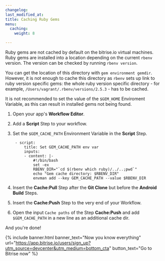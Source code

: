 ```yaml
---
changelog: 
last_modified_at: 
title: Caching Ruby Gems
menu:
  caching:
    weight: 8

---
```

Ruby gems are not cached by default on the bitrise.io virtual machines. Ruby gems are installed into a location depending on the current `rbenv` version. The version can be checked by running `rbenv version`. 

You can get the location of this directory with `gem environment gemdir`. However, it is not enough to cache this directory as `rbenv` sets up link to ruby version specific gems: the whole ruby version specific directory - for example, `/Users/vagrant/.rbenv/versions/2.5.3` - has to be cached. 

It is not recommended to set the value of the `$GEM_HOME` Enviroment Variable, as this can result in installed gems not being found.

1. Open your app's **Workflow Editor**.
2. Add a **Script** Step to your workflow.
3. Set the `$GEM_CACHE_PATH` Environment Variable in the **Script** Step.

        - script:
            title: Set GEM_CACHE_PATH env var
            inputs:
            - content: |-
                #!/bin/bash
                set -ex
                RBENV_DIR="`cd $(rbenv which ruby)/../..;pwd`"
                echo "Gem cache directory: $RBENV_DIR"
                envman add --key GEM_CACHE_PATH --value $RBENV_DIR
4. Insert the **Cache:Pull** Step after the **Git Clone** but before the **Android Build** Steps.
5. Insert the **Cache:Push** Step to the very end of your Workflow.
6. Open the input `Cache paths` of the Step **Cache:Push** and add `$GEM_CACHE_PATH` in a new line as an additional cache dir.

And you're done!

{% include banner.html banner_text="Now you know everything" url="https://app.bitrise.io/users/sign_up?utm_source=devcenter&utm_medium=bottom_cta" button_text="Go to Bitrise now" %}